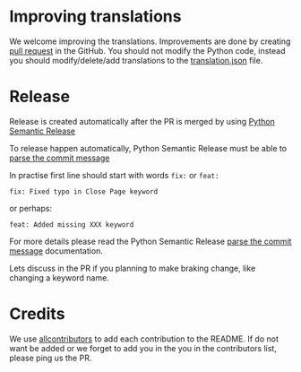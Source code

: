 # Improving translations
We welcome improving the translations. Improvements are done
by creating
[pull request](https://docs.github.com/en/pull-requests/collaborating-with-pull-requests/proposing-changes-to-your-work-with-pull-requests/creating-a-pull-request)
in the GitHub. You should not modify the Python code, instead you
should modify/delete/add translations to the
[translation.json](https://github.com/MarketSquare/robotframework-browser-translation-fi/blob/main/robotframework_browser_translation_fi/translation.json)
file.

# Release
Release is created automatically after the PR is merged by using
[Python Semantic Release](https://python-semantic-release.readthedocs.io/en/latest/#)

To release happen automatically, Python Semantic Release must be able to
[parse the commit message](https://python-semantic-release.readthedocs.io/en/latest/commit-parsing.html)

In practise first line should start with words `fix:` or `feat:`
```
fix: Fixed typo in Close Page keyword
```
or perhaps:
```
feat: Added missing XXX keyword
```
For more details please read the Python Semantic Release
[parse the commit message](https://python-semantic-release.readthedocs.io/en/latest/commit-parsing.html)
documentation.

Lets discuss in the PR if you planning to make braking change, like changing
a keyword name.

# Credits
We use [allcontributors](https://allcontributors.org/docs/en/bot/usage) to add each
contribution to the README. If do not want be added or we forget to add you in the
you in the contributors list, please ping us the PR.
